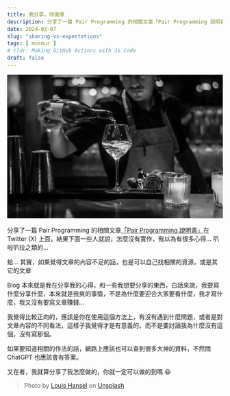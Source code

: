 ```yaml
---
title: 我分享，你選擇
description: 分享了一篇 Pair Programming 的相關文章「Pair Programming 說明書」在 Twitter (X) 上面的心得文
date: 2024-03-07
slug: "sharing-vs-expectations"
tags: [ murmur ]
# tldr: Making GitHub Actions with Js Code
draft: false
---
```


![](./cover.webp)

分享了一篇 Pair Programming 的相關文章[「Pair Programming 說明書」](https://blog.cashwu.com/blog/pair-programming-company-instructions/)在 Twitter (X) 上面，結果下面一些人就說，怎麼沒有實作，我以為有很多心得... 叭啦叭拉之類的...

蛤... 其實，如果覺得文章的內容不足的話，也是可以自己找相關的資源，或是其它的文章

Blog 本來就是我在分享我的心得，和一些我想要分享的東西，白話來說，我要寫什麼分享什麼，本來就是我爽的事情，不是為什麼要迎合大家要看什麼，我才寫什麼，我又沒有要寫文章賺錢...

我覺得比較正向的，應該是你在使用這個方法上，有沒有遇到什麼問題，或者是對文章內容的不同看法，這樣子我覺得才是有意義的。而不是要討論我為什麼沒有這個，沒有寫那個。

如果要知道相關的作法的話，網路上應該也可以查到很多大神的資料，不然問 ChatGPT 也應該會有答案。

又在者，我就算分享了我怎麼做的，你就一定可以做的到嗎 😆

> Photo by [Louis Hansel](https://unsplash.com/@louishansel?utm_content=creditCopyText&utm_medium=referral&utm_source=unsplash) on [Unsplash](https://unsplash.com/photos/grayscale-photo-of-bartender-pouring-liquid-in-wine-glass-dNgwsE2HRJw?utm_content=creditCopyText&utm_medium=referral&utm_source=unsplash)